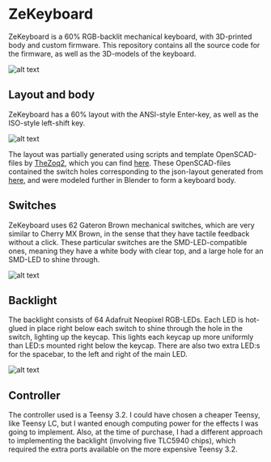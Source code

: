 # ZeKeyboard

ZeKeyboard is a 60% RGB-backlit mechanical keyboard, 
with 3D-printed body and custom firmware. This repository contains 
all the source code for the firmware, as well as the 3D-models of the keyboard.

![alt text](https://github.com/malcx95/ZeKeyboard/blob/master/images/keyboard_usage.JPG)

## Layout and body

ZeKeyboard has a 60% layout with the ANSI-style Enter-key, as well as the ISO-style
left-shift key.

![alt text](https://github.com/malcx95/ZeKeyboard/blob/master/images/keyboard_front.JPG)

The layout was partially generated using scripts and 
template OpenSCAD-files by [TheZoq2](https://github.com/TheZoq2/), which
you can find [here](https://github.com/TheZoq2/Keyboard). These OpenSCAD-files
contained the switch holes corresponding to the json-layout generated from 
[here](http://www.keyboard-layout-editor.com/), and were modeled further
in Blender to form a keyboard body.

## Switches

ZeKeyboard uses 62 Gateron Brown mechanical switches, which are very similar to 
Cherry MX Brown, in the sense that they have tactile feedback without a click. These
particular switches are the SMD-LED-compatible ones, meaning they have a white body
with clear top, and a large hole for an SMD-LED to shine through.

![alt text](https://github.com/malcx95/ZeKeyboard/blob/master/images/keycapoff.JPG)

## Backlight

The backlight consists of 64 Adafruit Neopixel RGB-LEDs. Each LED is hot-glued in place
right below each switch to shine through the 
hole in the switch, lighting up the keycap. This lights
each keycap up more uniformly than LED:s mounted right below the keycap. There are also
two extra LED:s for the spacebar, to the left and right of the main LED.

![alt text](https://github.com/malcx95/ZeKeyboard/blob/master/images/key_press.JPG)

## Controller

The controller used is a Teensy 3.2. I could have chosen a cheaper Teensy, like
Teensy LC, but I wanted enough computing power for the effects I was going to implement.
Also, at the time of purchase, I had a different approach to implementing the 
backlight (involving five TLC5940 chips), which required the extra ports available on the
more expensive Teensy 3.2.

